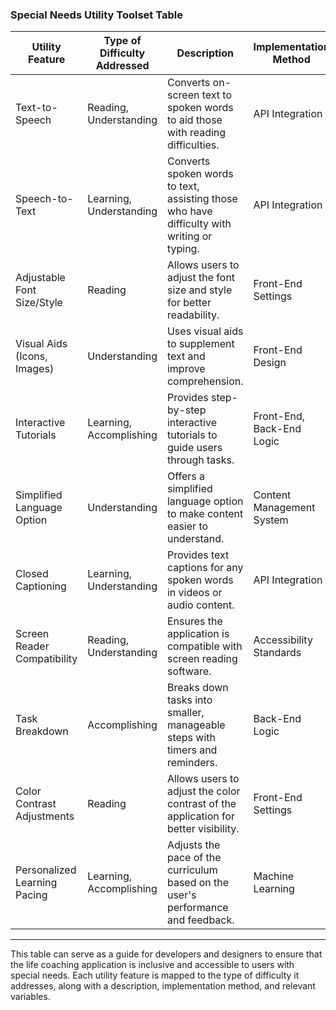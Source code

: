 ### Special Needs Utility Toolset Table

|Utility Feature|Type of Difficulty Addressed|Description|Implementation Method|Variables Involved|
|---|---|---|---|---|
|Text-to-Speech|Reading, Understanding|Converts on-screen text to spoken words to aid those with reading difficulties.|API Integration|`text_content`|
|Speech-to-Text|Learning, Understanding|Converts spoken words to text, assisting those who have difficulty with writing or typing.|API Integration|`audio_input`|
|Adjustable Font Size/Style|Reading|Allows users to adjust the font size and style for better readability.|Front-End Settings|`user_font_preferences`|
|Visual Aids (Icons, Images)|Understanding|Uses visual aids to supplement text and improve comprehension.|Front-End Design|`visual_content`|
|Interactive Tutorials|Learning, Accomplishing|Provides step-by-step interactive tutorials to guide users through tasks.|Front-End, Back-End Logic|`tutorial_steps`|
|Simplified Language Option|Understanding|Offers a simplified language option to make content easier to understand.|Content Management System|`language_level`|
|Closed Captioning|Learning, Understanding|Provides text captions for any spoken words in videos or audio content.|API Integration|`audio_content`|
|Screen Reader Compatibility|Reading, Understanding|Ensures the application is compatible with screen reading software.|Accessibility Standards|`screen_reader_settings`|
|Task Breakdown|Accomplishing|Breaks down tasks into smaller, manageable steps with timers and reminders.|Back-End Logic|`task_elements`|
|Color Contrast Adjustments|Reading|Allows users to adjust the color contrast of the application for better visibility.|Front-End Settings|`user_color_preferences`|
|Personalized Learning Pacing|Learning, Accomplishing|Adjusts the pace of the curriculum based on the user's performance and feedback.|Machine Learning|`user_pacing_data`|

---

This table can serve as a guide for developers and designers to ensure that the life coaching application is inclusive and accessible to users with special needs. Each utility feature is mapped to the type of difficulty it addresses, along with a description, implementation method, and relevant variables.